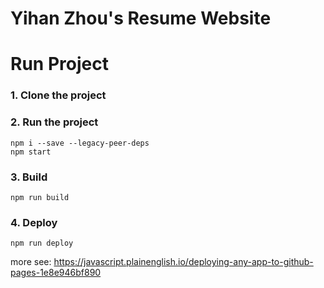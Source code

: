 # Yihan Zhou's Resume Website

# Run Project

### 1. Clone the project

### 2. Run the project

```shell
npm i --save --legacy-peer-deps
npm start
```

### 3. Build

```shell
npm run build
```

### 4. Deploy

```shell
npm run deploy
```

more see: https://javascript.plainenglish.io/deploying-any-app-to-github-pages-1e8e946bf890
